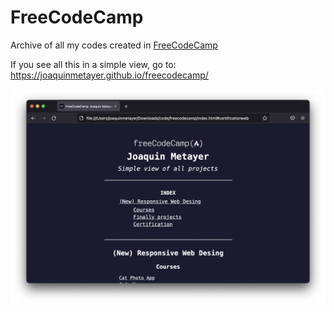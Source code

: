 # FreeCodeCamp

Archive of all my codes created in <a href="freecodecamp.org">FreeCodeCamp</a>

If you see all this in a simple view, go to: https://joaquinmetayer.github.io/freecodecamp/

<img width="1066" alt="Screen Shot 2022-07-04 at 08 00 25" src="./Screen Shot 2022-07-12 at 20.00.04.png">

